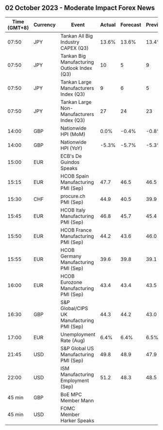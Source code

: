 ## 02 October 2023 - Moderate Impact Forex News

| Time (GMT+8) | Currency | Event | Actual | Forecast | Previous |
|------|----------|-------|--------|----------|----------|
| 07:50 | JPY | Tankan All Big Industry CAPEX (Q3) | 13.6% | 13.6% | 13.4% |
| 07:50 | JPY | Tankan Big Manufacturing Outlook Index (Q3) | 10 | 5 | 9 |
| 07:50 | JPY | Tankan Large Manufacturers Index (Q3) | 9 | 6 | 5 |
| 07:50 | JPY | Tankan Large Non-Manufacturers Index (Q3) | 27 | 24 | 23 |
| 14:00 | GBP | Nationwide HPI (MoM) | 0.0% | -0.4% | -0.8% |
| 14:00 | GBP | Nationwide HPI (YoY) | -5.3% | -5.7% | -5.3% |
| 15:00 | EUR | ECB's De Guindos Speaks |  |  |  |
| 15:15 | EUR | HCOB Spain Manufacturing PMI (Sep) | 47.7 | 46.5 | 46.5 |
| 15:30 | CHF | procure.ch PMI (Sep) | 44.9 | 40.5 | 39.9 |
| 15:45 | EUR | HCOB Italy Manufacturing PMI (Sep) | 46.8 | 45.7 | 45.4 |
| 15:50 | EUR | HCOB France Manufacturing PMI (Sep) | 44.2 | 43.6 | 46.0 |
| 15:55 | EUR | HCOB Germany Manufacturing PMI (Sep) | 39.6 | 39.8 | 39.1 |
| 16:00 | EUR | HCOB Eurozone Manufacturing PMI (Sep) | 43.4 | 43.4 | 43.5 |
| 16:30 | GBP | S&P Global/CIPS UK Manufacturing PMI (Sep) | 44.3 | 44.2 | 43.0 |
| 17:00 | EUR | Unemployment Rate (Aug) | 6.4% | 6.4% | 6.5% |
| 21:45 | USD | S&P Global US Manufacturing PMI (Sep) | 49.8 | 48.9 | 47.9 |
| 22:00 | USD | ISM Manufacturing Employment (Sep) | 51.2 | 48.3 | 48.5 |
| 45 min | GBP | BoE MPC Member Mann |  |  |  |
| 45 min | USD | FOMC Member Harker Speaks |  |  |  |
